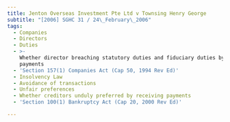 ```yaml
---
title: Jenton Overseas Investment Pte Ltd v Townsing Henry George
subtitle: "[2006] SGHC 31 / 24\_February\_2006"
tags:
  - Companies
  - Directors
  - Duties
  - >-
    Whether director breaching statutory duties and fiduciary duties by making
    payments
  - 'Section 157(1) Companies Act (Cap 50, 1994 Rev Ed)'
  - Insolvency Law
  - Avoidance of transactions
  - Unfair preferences
  - Whether creditors unduly preferred by receiving payments
  - 'Section 100(1) Bankruptcy Act (Cap 20, 2000 Rev Ed)'

---
```


